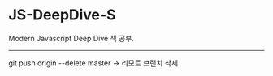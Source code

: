 # JS-DeepDive-S

Modern Javascript Deep Dive 책 공부.

---

git push origin --delete master
-> 리모트 브랜치 삭제
